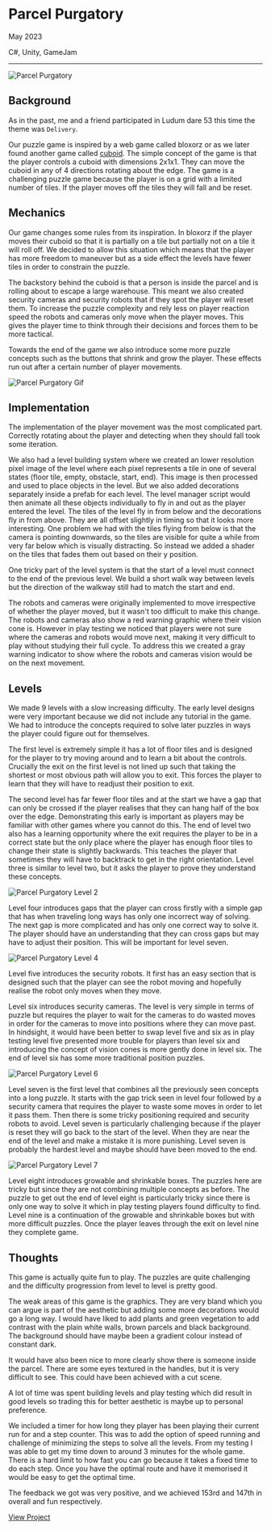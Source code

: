 # Parcel Purgatory

May 2023

C#, Unity, GameJam

---

![Parcel Purgatory](/assets/images/parcelpurgatory.png)

## Background
As in the past, me and a friend participated in Ludum dare 53 this time the theme was `Delivery`.

Our puzzle game is inspired by a web game called bloxorz or as we later found another game called [cuboid](https://en.wikipedia.org/wiki/Cuboid_(video_game)).
The simple concept of the game is that the player controls a cuboid with dimensions 2x1x1. They can move the cuboid in any of 4 directions rotating about the edge. The game is a challenging puzzle game because the player is on a grid with a limited number of tiles. If the player moves off the tiles they will fall and be reset.

## Mechanics
Our game changes some rules from its inspiration. In bloxorz if the player moves their cuboid so that it is partially on a tile but partially not on a tile it will roll off. We decided to allow this situation which means that the player has more freedom to maneuver but as a side effect the levels have fewer tiles in order to constrain the puzzle.

The backstory behind the cuboid is that a person is inside the parcel and is rolling about to escape a large warehouse. This meant we also created security cameras and security robots that if they spot the player will reset them. To increase the puzzle complexity and rely less on player reaction speed the robots and cameras only move when the player moves. This gives the player time to think through their decisions and forces them to be more tactical.

Towards the end of the game we also introduce some more puzzle concepts such as the buttons that shrink and grow the player. These effects run out after a certain number of player movements.

![Parcel Purgatory Gif](/assets/images/parcel.gif)

## Implementation
The implementation of the player movement was the most complicated part. Correctly rotating about the player and detecting when they should fall took some iteration.

We also had a level building system where we created an lower resolution pixel image of the level where each pixel represents a tile in one of several states (floor tile, empty, obstacle, start, end). This image is then processed and used to place objects in the level. But we also added decorations separately inside a prefab for each level. The level manager script would then animate all these objects individually to fly in and out as the player entered the level. The tiles of the level fly in from below and the decorations fly in from above. They are all offset slightly in timing so that it looks more interesting. One problem we had with the tiles flying from below is that the camera is pointing downwards, so the tiles are visible for quite a while from very far below which is visually distracting. So instead we added a shader on the tiles that fades them out based on their y position.

One tricky part of the level system is that the start of a level must connect to the end of the previous level. We build a short walk way between levels but the direction of the walkway still had to match the start and end.

The robots and cameras were originally implemented to move irrespective of whether the player moved, but it wasn't too difficult to make this change. The robots and cameras also show a red warning graphic where their vision cone is. However in play testing we noticed that players were not sure where the cameras and robots would move next, making it very difficult to play without studying their full cycle. To address this we created a gray warning indicator to show where the robots and cameras vision would be on the next movement.

## Levels

We made 9 levels with a slow increasing difficulty. The early level designs were very important because we did not include any tutorial in the game. We had to introduce the concepts required to solve later puzzles in ways the player could figure out for themselves.

The first level is extremely simple it has a lot of floor tiles and is designed for the player to try moving around and to learn a bit about the controls. Crucially the exit on the first level is not lined up such that taking the shortest or most obvious path will allow you to exit. This forces the player to learn that they will have to readjust their position to exit.


The second level has far fewer floor tiles and at the start we have a gap that can only be crossed if the player realises that they can hang half of the box over the edge. Demonstrating this early is important as players may be familiar with other games where you cannot do this. The end of level two also has a learning opportunity where the exit requires the player to be in a correct state but the only place where the player has enough floor tiles to change their state is slightly backwards. This teaches the player that sometimes they will have to backtrack to get in the right orientation. Level three is similar to level two, but it asks the player to prove they understand these concepts.

![Parcel Purgatory Level 2](/assets/images/parcelpurgatory2.png)

Level four introduces gaps that the player can cross firstly with a simple gap that has when traveling long ways has only one incorrect way of solving. The next gap is more complicated and has only one correct way to solve it. The player should have an understanding that they can cross gaps but may have to adjust their position. This will be important for level seven.

![Parcel Purgatory Level 4](/assets/images/parcelpurgatory3.png)

Level five introduces the security robots. It first has an easy section that is designed such that the player can see the robot moving and hopefully realise the robot only moves when they move.

Level six introduces security cameras. The level is very simple in terms of puzzle but requires the player to wait for the cameras to do wasted moves in order for the cameras to move into positions where they can move past. In hindsight, it would have been better to swap level five and six as in play testing level five presented more trouble for players than level six and introducing the concept of vision cones is more gently done in level six. The end of level six has some more traditional position puzzles.

![Parcel Purgatory Level 6](/assets/images/parcelpurgatory4.png)

Level seven is the first level that combines all the previously seen concepts into a long puzzle. It starts with the gap trick seen in level four followed by a security camera that requires the player to waste some moves in order to let it pass them. Then there is some tricky positioning required and security robots to avoid. Level seven is particularly challenging because if the player is reset they will go back to the start of the level. When they are near the end of the level and make a mistake it is more punishing. Level seven is probably the hardest level and maybe should have been moved to the end.

![Parcel Purgatory Level 7](/assets/images/parcelpurgatory5.png)

Level eight introduces growable and shrinkable boxes. The puzzles here are tricky but since they are not combining multiple concepts as before. The puzzle to get out the end of level eight is particularly tricky since there is only one way to solve it which in play testing players found difficulty to find. Level nine is a continuation of the growable and shrinkable boxes but with more difficult puzzles. Once the player leaves through the exit on level nine they complete game.

## Thoughts
This game is actually quite fun to play. The puzzles are quite challenging and the difficulty progression from level to level is pretty good.

The weak areas of this game is the graphics. They are very bland which you can argue is part of the aesthetic but adding some more decorations would go a long way. I would have liked to add plants and green vegetation to add contrast with the plain white walls, brown parcels and black background. The background should have maybe been a gradient colour instead of constant dark.

It would have also been nice to more clearly show there is someone inside the parcel. There are some eyes textured in the handles, but it is very difficult to see. This could have been achieved with a cut scene.

A lot of time was spent building levels and play testing which did result in good levels so trading this for better aesthetic is maybe up to personal preference.

We included a timer for how long they player has been playing their current run for and a step counter. This was to add the option of speed running and challenge of minimizing the steps to solve all the levels. From my testing I was able to get my time down to around 3 minutes for the whole game. There is a hard limit to how fast you can go because it takes a fixed time to do each step. Once you have the optimal route and have it memorised it would be easy to get the optimal time.

The feedback we got was very positive, and we achieved 153rd and 147th in overall and fun respectively.

[View Project](https://wilkoco.itch.io/parcel-purgatory)
